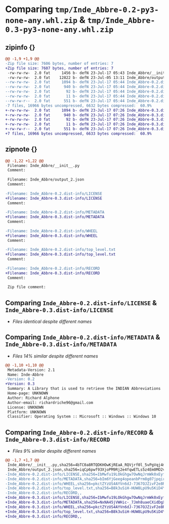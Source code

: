 # Comparing `tmp/Inde_Abbre-0.2-py3-none-any.whl.zip` & `tmp/Inde_Abbre-0.3-py3-none-any.whl.zip`

## zipinfo {}

```diff
@@ -1,9 +1,9 @@
-Zip file size: 7606 bytes, number of entries: 7
+Zip file size: 7607 bytes, number of entries: 7
 -rw-rw-rw-  2.0 fat     1456 b- defN 23-Jul-17 05:43 Inde_Abbre/__init__.py
 -rw-rw-rw-  2.0 fat    12822 b- defN 23-Jul-05 13:11 Inde_Abbre/output_2.json
--rw-rw-rw-  2.0 fat     1094 b- defN 23-Jul-17 05:44 Inde_Abbre-0.2.dist-info/LICENSE
--rw-rw-rw-  2.0 fat      940 b- defN 23-Jul-17 05:44 Inde_Abbre-0.2.dist-info/METADATA
--rw-rw-rw-  2.0 fat       92 b- defN 23-Jul-17 05:44 Inde_Abbre-0.2.dist-info/WHEEL
--rw-rw-rw-  2.0 fat       11 b- defN 23-Jul-17 05:44 Inde_Abbre-0.2.dist-info/top_level.txt
--rw-rw-r--  2.0 fat      551 b- defN 23-Jul-17 05:44 Inde_Abbre-0.2.dist-info/RECORD
-7 files, 16966 bytes uncompressed, 6632 bytes compressed:  60.9%
+-rw-rw-rw-  2.0 fat     1094 b- defN 23-Jul-17 07:26 Inde_Abbre-0.3.dist-info/LICENSE
+-rw-rw-rw-  2.0 fat      940 b- defN 23-Jul-17 07:26 Inde_Abbre-0.3.dist-info/METADATA
+-rw-rw-rw-  2.0 fat       92 b- defN 23-Jul-17 07:26 Inde_Abbre-0.3.dist-info/WHEEL
+-rw-rw-rw-  2.0 fat       11 b- defN 23-Jul-17 07:26 Inde_Abbre-0.3.dist-info/top_level.txt
+-rw-rw-r--  2.0 fat      551 b- defN 23-Jul-17 07:26 Inde_Abbre-0.3.dist-info/RECORD
+7 files, 16966 bytes uncompressed, 6633 bytes compressed:  60.9%
```

## zipnote {}

```diff
@@ -1,22 +1,22 @@
 Filename: Inde_Abbre/__init__.py
 Comment: 
 
 Filename: Inde_Abbre/output_2.json
 Comment: 
 
-Filename: Inde_Abbre-0.2.dist-info/LICENSE
+Filename: Inde_Abbre-0.3.dist-info/LICENSE
 Comment: 
 
-Filename: Inde_Abbre-0.2.dist-info/METADATA
+Filename: Inde_Abbre-0.3.dist-info/METADATA
 Comment: 
 
-Filename: Inde_Abbre-0.2.dist-info/WHEEL
+Filename: Inde_Abbre-0.3.dist-info/WHEEL
 Comment: 
 
-Filename: Inde_Abbre-0.2.dist-info/top_level.txt
+Filename: Inde_Abbre-0.3.dist-info/top_level.txt
 Comment: 
 
-Filename: Inde_Abbre-0.2.dist-info/RECORD
+Filename: Inde_Abbre-0.3.dist-info/RECORD
 Comment: 
 
 Zip file comment:
```

## Comparing `Inde_Abbre-0.2.dist-info/LICENSE` & `Inde_Abbre-0.3.dist-info/LICENSE`

 * *Files identical despite different names*

## Comparing `Inde_Abbre-0.2.dist-info/METADATA` & `Inde_Abbre-0.3.dist-info/METADATA`

 * *Files 14% similar despite different names*

```diff
@@ -1,10 +1,10 @@
 Metadata-Version: 2.1
 Name: Inde-Abbre
-Version: 0.2
+Version: 0.3
 Summary: A Library that is used to retrieve the INDIAN Abbreviations
 Home-page: UNKNOWN
 Author: Richard Alphone
 Author-email: richardriche96@gmail.com
 License: UNKNOWN
 Platform: UNKNOWN
 Classifier: Operating System :: Microsoft :: Windows :: Windows 10
```

## Comparing `Inde_Abbre-0.2.dist-info/RECORD` & `Inde_Abbre-0.3.dist-info/RECORD`

 * *Files 9% similar despite different names*

```diff
@@ -1,7 +1,7 @@
 Inde_Abbre/__init__.py,sha256=4bTC0a8RTQDKHOwKjREaA_RQVjrf0l_5vPgVqj4mijw,1456
 Inde_Abbre/output_2.json,sha256=iqCp6pwf93XjoPM9Rj2e4fqwETLs5z4Em0MO2vPIno8,12822
-Inde_Abbre-0.2.dist-info/LICENSE,sha256=IbMwfu19LOkGhgw7OwNqJrmWk0xEyfumY62-z1XBVVA,1094
-Inde_Abbre-0.2.dist-info/METADATA,sha256=bIm6YjGeeg4opeanbPrm8g07jpqir-GNYYiFzmpOHVc,940
-Inde_Abbre-0.2.dist-info/WHEEL,sha256=pkctZYzUS4AYVn6dJ-7367OJZivF2e8RA9b_ZBjif18,92
-Inde_Abbre-0.2.dist-info/top_level.txt,sha256=B8k3uSiH-HUW8LpU9u5KiD4YhUd1O3D0zU6FSxral6Y,11
-Inde_Abbre-0.2.dist-info/RECORD,,
+Inde_Abbre-0.3.dist-info/LICENSE,sha256=IbMwfu19LOkGhgw7OwNqJrmWk0xEyfumY62-z1XBVVA,1094
+Inde_Abbre-0.3.dist-info/METADATA,sha256=NxNA45jVWHic-_7Jmh8uaeCXidDgXPPNe9KdDdIx6hw,940
+Inde_Abbre-0.3.dist-info/WHEEL,sha256=pkctZYzUS4AYVn6dJ-7367OJZivF2e8RA9b_ZBjif18,92
+Inde_Abbre-0.3.dist-info/top_level.txt,sha256=B8k3uSiH-HUW8LpU9u5KiD4YhUd1O3D0zU6FSxral6Y,11
+Inde_Abbre-0.3.dist-info/RECORD,,
```

